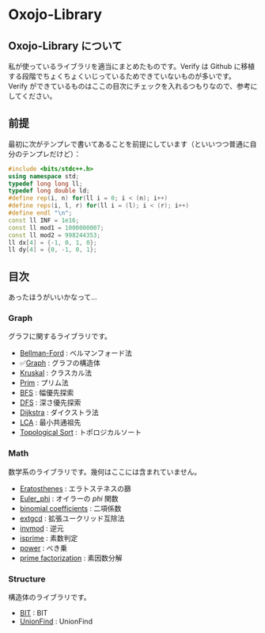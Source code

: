 # Oxojo-Library

## Oxojo-Library について
私が使っているライブラリを適当にまとめたものです。Verify は Github に移植する段階でちょくちょくいじっているためできていないものが多いです。<br>
Verify ができているものはここの目次にチェックを入れるつもりなので、参考にしてください。

## 前提
最初に次がテンプレで書いてあることを前提にしています（といいつつ普通に自分のテンプレだけど）：
```cpp
#include <bits/stdc++.h>
using namespace std;
typedef long long ll;
typedef long double ld;
#define rep(i, n) for(ll i = 0; i < (n); i++)
#define reps(i, l, r) for(ll i = (l); i < (r); i++)
#define endl "\n";
const ll INF = 1e16;
const ll mod1 = 1000000007;
const ll mod2 = 998244353;
ll dx[4] = {-1, 0, 1, 0};
ll dy[4] = {0, -1, 0, 1};
```

## 目次
あったほうがいいかなって...
### Graph
グラフに関するライブラリです。

- [Bellman-Ford](https://oxojo.github.io/Oxojo-Library/Graph/Bellman-Ford) : ベルマンフォード法
- ✅[Graph](https://oxojo.github.io/Oxojo-Library/Graph/Graph) : グラフの構造体
- [Kruskal](https://oxojo.github.io/Oxojo-Library/Graph/Kruskal) : クラスカル法
- [Prim](https://oxojo.github.io/Oxojo-Library/Graph/Prim) : プリム法
- [BFS](https://oxojo.github.io/Oxojo-Library/Graph/bfs) : 幅優先探索
- [DFS](https://oxojo.github.io/Oxojo-Library/Graph/dfs) : 深さ優先探索
- [Dijkstra](https://oxojo.github.io/Oxojo-Library/Graph/dijkstra) : ダイクストラ法
- [LCA](https://oxojo.github.io/Oxojo-Library/Graph/lca) : 最小共通祖先
- [Topological Sort](https://oxojo.github.io/Oxojo-Library/Graph/topological) : トポロジカルソート

### Math
数学系のライブラリです。幾何はここには含まれていません。

- [Eratosthenes](https://oxojo.github.io/Oxojo-Library/Math/Eratosthenes) : エラトステネスの篩
- [Euler_phi](https://oxojo.github.io/Oxojo-Library/Math/Euler_phi) : オイラーの $phi$ 関数
- [binomial coefficients](https://oxojo.github.io/Oxojo-Library/Math/binomial-coefficients) : 二項係数
- [extgcd](https://oxojo.github.io/Oxojo-Library/Math/extgcd) : 拡張ユークリッド互除法
- [invmod](https://oxojo.github.io/Oxojo-Library/Math/invmod) : 逆元
- [isprime](https://oxojo.github.io/Oxojo-Library/Math/isprime) : 素数判定
- [power](https://oxojo.github.io/Oxojo-Library/Math/power) : べき乗
- [prime factorization](https://oxojo.github.io/Oxojo-Library/Math/prime-factorization) : 素因数分解

### Structure
構造体のライブラリです。

- [BIT](https://oxojo.github.io/Oxojo-Library/Structure/BIT) : BIT
- [UnionFind](https://oxojo.github.io/Oxojo-Library/Structure/unionfind) : UnionFind
